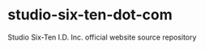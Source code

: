 studio-six-ten-dot-com
======================

Studio Six-Ten I.D. Inc. official website source repository
